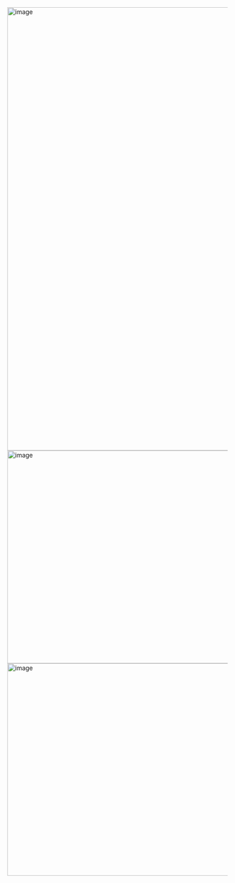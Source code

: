<img width="1920" height="1012" alt="image" src="https://github.com/user-attachments/assets/f4c520ff-205f-43c1-bc8f-d7120f4b42a6" />

<img width="921" height="486" alt="image" src="https://github.com/user-attachments/assets/97d32a2d-5d98-42be-9546-a641cae5e384" />

<img width="921" height="485" alt="image" src="https://github.com/user-attachments/assets/cf6787b1-8259-4412-835e-84d468d227d7" />


